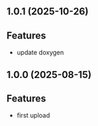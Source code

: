 ## 1.0.1 (2025-10-26)

## Features

- update doxygen

## 1.0.0 (2025-08-15)

## Features

- first upload
